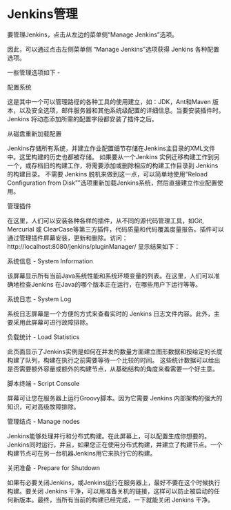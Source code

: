 # Jenkins管理

要管理Jenkins，点击从左边的菜单侧“Manage Jenkins”选项。

因此，可以通过点击左侧菜单侧 “Manage Jenkins”选项获得 Jenkins 各种配置选项。



一些管理选项如下 -

配置系统

这是其中一个可以管理路径的各种工具的使用建立，如：JDK，Ant和Maven 版本，以及安全选项，邮件服务器和其他系统级配置的详细信息。当要安装插件时。Jenkins 将动态添加所需的配置字段都安装了插件之后。



从磁盘重新加载配置

Jenkins存储所有系统，并建立作业配置细节存储在Jenkins主目录的XML文件中。这里构建的历史也都被存储。 如果要从一个Jenkins 实例迁移构建工作到另一个，或存档旧的构建工作，将需要添加或删除相应的构建工作目录到 Jenkins 的构建目录。 不需要 Jenkins 脱机来做到这一点，可以简单地使用“Reload Configuration from Disk””选项重新加载Jenkins系统，然后直接建立作业配置使用。



管理插件

在这里，人们可以安装各种各样的插件，从不同的源代码管理工具，如Git, Mercurial 或 ClearCase等第三方插件，代码质量和代码覆盖度量报告。插件可以通过管理插件屏幕安装，更新和删除。访问：http://localhost:8080/jenkins/pluginManager/ 显示结果如下：



系统信息 - System Information

该屏幕显示所有当前Java系统性能和系统环境变量的列表。在这里，人们可以准确地检查Jenkins 在Java的哪个版本正在运行，在哪些用户下运行等等。

系统日志 - System Log

系统日志屏幕是一个方便的方式来查看实时的 Jenkins 日志文件内容。此外，主要采用此屏幕可进行故障排除。

负载统计 - Load Statistics

此页面显示了Jenkins实例是如何在并发的数量方面建立图形数据和按给定的长度构建了队列，构建在执行之前需要等待一个比较的时间。 这些统计数据可以给出是否需要额外容量或额外的构建节点，从基础结构的角度来看需要一个好主意。



脚本终端 - Script Console

屏幕可让您在服务器上运行Groovy脚本。因为它需要 Jenkins 内部架构的强大的知识，可对高级故障排除。

管理结点 - Manage nodes

Jenkins能够处理并行和分布式构建。在此屏幕上，可以配置生成你想要的。Jenkins同时运行，并且，如果您正在使用分布式构建，并建立了构建节点。一个构建节点可在另一台机器Jenkins用它来执行它的构建。



关闭准备 - Prepare for Shutdown

如果有必要关闭Jenkins，或Jenkins运行在服务器上，最好不要在这个时候执行构建。要关闭 Jenkins 干净，可以用准备关机的链接，这样可以防止被启动的任何新版本。最终，当所有当前的构建已经完成，一下就能关闭 Jenkins 干净。

